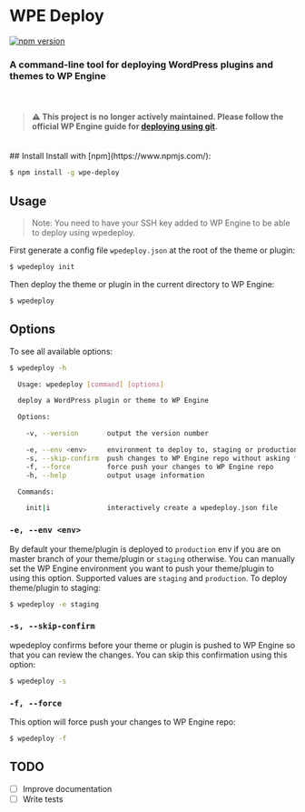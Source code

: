 # WPE Deploy 

[![npm version](https://badge.fury.io/js/wpe-deploy.svg)](https://badge.fury.io/js/wpe-deploy)

### A command-line tool for deploying WordPress plugins and themes to WP Engine

<br />

> #### ⚠️ This project is no longer actively maintained. Please follow the official WP Engine guide for [deploying using git](https://wpengine.com/support/git/).

<br />
## Install
Install with [npm](https://www.npmjs.com/):

```sh
$ npm install -g wpe-deploy
```


## Usage
> Note: You need to have your SSH key added to WP Engine to be able to deploy using wpedeploy.

First generate a config file `wpedeploy.json` at the root of the theme or plugin:

```sh
$ wpedeploy init
```

Then deploy the theme or plugin in the current directory to WP Engine:

```sh
$ wpedeploy
```


## Options
To see all available options:

```sh
$ wpedeploy -h

  Usage: wpedeploy [command] [options]

  deploy a WordPress plugin or theme to WP Engine

  Options:

    -v, --version       output the version number

    -e, --env <env>     environment to deploy to, staging or production
    -s, --skip-confirm  push changes to WP Engine repo without asking for confirmation
    -f, --force         force push your changes to WP Engine repo
    -h, --help          output usage information

  Commands:

    init|i              interactively create a wpedeploy.json file
```

### `-e, --env <env>`
By default your theme/plugin is deployed to `production` env if you are on master branch of your theme/plugin or `staging` otherwise. You can manually set the WP Engine environment you want to push your theme/plugin to using this option. Supported values are `staging` and `production`.
To deploy theme/plugin to staging:
```sh
$ wpedeploy -e staging
```

### `-s, --skip-confirm`

wpedeploy confirms before your theme or plugin is pushed to WP Engine so that you can review the changes. You can skip this confirmation using this option:
```sh
$ wpedeploy -s
```

### `-f, --force`
This option will force push your changes to WP Engine repo:
```sh
$ wpedeploy -f
```


## TODO
- [ ] Improve documentation
- [ ] Write tests
